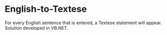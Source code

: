 # English-to-Textese
For every English sentence that is entered, a Textese statement will appear. Solution developed in VB.NET.
